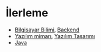 # İlerleme
- [Bilgisayar Bilimi](https://roadmap.sh/computer-science?s=6574642a5145316d25dbab42), [Backend](https://roadmap.sh/backend?s=6574642a5145316d25dbab42)
- [Yazılım mimarı](https://roadmap.sh/software-architect?s=6574642a5145316d25dbab42), [Yazılım Tasarımı](https://roadmap.sh/software-design-architecture?s=6574642a5145316d25dbab42)
- [Java](https://roadmap.sh/java?s=6574642a5145316d25dbab42)

<!--
**mrtkgr1/mrtkgr1** is a ✨ _special_ ✨ repository because its `README.md` (this file) appears on your GitHub profile.

Here are some ideas to get you started:

- 🔭 I’m currently working on ...
- 🌱 I’m currently learning ...
- 👯 I’m looking to collaborate on ...
- 🤔 I’m looking for help with ...
- 💬 Ask me about ...
- 📫 How to reach me: ...
- 😄 Pronouns: ...
- ⚡ Fun fact: ...
-->

